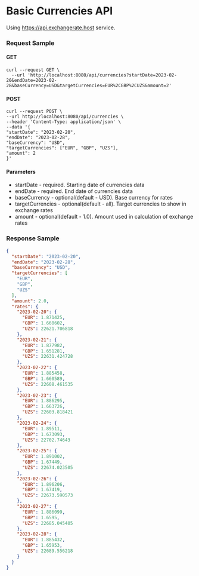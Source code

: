 # Basic Currencies API
Using https://api.exchangerate.host service.

### Request Sample
#### GET
```shell
curl --request GET \
  --url 'http://localhost:8080/api/currencies?startDate=2023-02-20&endDate=2023-02-28&baseCurrency=USD&targetCurrencies=EUR%2CGBP%2CUZS&amount=2'
```
#### POST
```shell
curl --request POST \
--url http://localhost:8080/api/currencies \
--header 'Content-Type: application/json' \
--data '{
"startDate": "2023-02-20",
"endDate": "2023-02-28",
"baseCurrency": "USD",
"targetCurrencies": ["EUR", "GBP", "UZS"],
"amount": 2
}'
```
#### Parameters
- startDate - required. Starting date of currencies data
- endDate - required. End date of currencies data
- baseCurrency - optional(default - USD). Base currency for rates
- targetCurrencies - optional(default - all). Target currencies to show in exchange rates
- amount - optional(default - 1.0). Amount used in calculation of exchange rates


### Response Sample

```json
{
  "startDate": "2023-02-20",
  "endDate": "2023-02-28",
  "baseCurrency": "USD",
  "targetCurrencies": [
    "EUR",
    "GBP",
    "UZS"
  ],
  "amount": 2.0,
  "rates": {
    "2023-02-20": {
      "EUR": 1.871425,
      "GBP": 1.660602,
      "UZS": 22621.706818
    },
    "2023-02-21": {
      "EUR": 1.877982,
      "GBP": 1.651281,
      "UZS": 22631.424728
    },
    "2023-02-22": {
      "EUR": 1.885458,
      "GBP": 1.660589,
      "UZS": 22608.461535
    },
    "2023-02-23": {
      "EUR": 1.886295,
      "GBP": 1.663726,
      "UZS": 22603.818421
    },
    "2023-02-24": {
      "EUR": 1.89511,
      "GBP": 1.673093,
      "UZS": 22702.74643
    },
    "2023-02-25": {
      "EUR": 1.891002,
      "GBP": 1.67449,
      "UZS": 22674.023505
    },
    "2023-02-26": {
      "EUR": 1.896206,
      "GBP": 1.67419,
      "UZS": 22673.590573
    },
    "2023-02-27": {
      "EUR": 1.886099,
      "GBP": 1.6595,
      "UZS": 22685.045405
    },
    "2023-02-28": {
      "EUR": 1.885432,
      "GBP": 1.65953,
      "UZS": 22689.556218
    }
  }
}
```